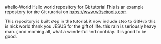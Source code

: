 #hello-World
Hello world repository for Git tutorial
This is an example repository for the Git tutorial on https://www.w3schools.com

This repository is built step in the tutorial.
it now include step to GitHub
this is nick world
thank you JESUS for the gift of life.
this rain is seriously heavy man.
good morning all, what a wonderful and cool day.
It is good to be good.
